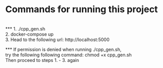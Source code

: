 <h1>Commands for running this project</h1><br>
*** 1. ./cpp_gen.sh<br>
    2. docker-compose up<br>
    3. Head to the following url: http://localhost:5000<br>

*** If permission is denied when running ./cpp_gen.sh,<br> 
    try the following following command: chmod +x cpp_gen.sh<br>
    Then proceed to steps 1. - 3. again
